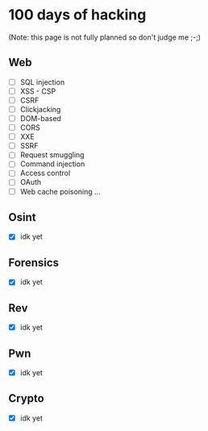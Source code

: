 # 100 days of hacking

(Note: this page is not fully planned so don't judge me ;-;)

## Web

- [ ] SQL injection
- [ ] XSS - CSP
- [ ] CSRF
- [ ] Clickjacking
- [ ] DOM-based
- [ ] CORS
- [ ] XXE
- [ ] SSRF
- [ ] Request smuggling
- [ ] Command injection
- [ ] Access control
- [ ] OAuth
- [ ] Web cache poisoning
...

## Osint
- [x] idk yet

## Forensics
- [x] idk yet

## Rev
- [x] idk yet

## Pwn
- [x] idk yet

## Crypto
- [x] idk yet

